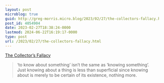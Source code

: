 ```yaml
---
layout: post
microblog: true
guid: http://greg-morris.micro.blog/2023/02/27/the-collectors-fallacy.html
post_id: 4054904
date: 2023-02-27T18:38:24-0000
lastmod: 2024-06-22T16:19:17-0000
type: post
url: /2023/02/27/the-collectors-fallacy.html
---
```

[The Collector’s Fallacy](https://zettelkasten.de/posts/collectors-fallacy/)

> ‘to know about something’ isn’t the same as ‘knowing something’. Just knowing about a thing is less than superficial since knowing about is merely to be certain of its existence, nothing more.

